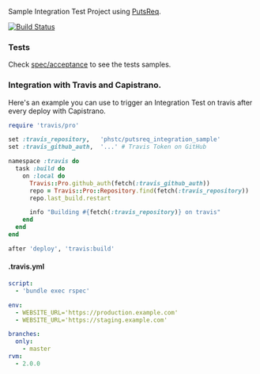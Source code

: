 Sample Integration Test Project using [PutsReq](https://putsreq.com).

[![Build Status](https://travis-ci.org/phstc/putsreq_integration_sample.svg)](https://travis-ci.org/phstc/putsreq_integration_sample)

### Tests

Check [spec/acceptance](https://github.com/phstc/putsreq_integration_sample/tree/master/spec/acceptance) to see the tests samples.

### Integration with Travis and Capistrano.

Here's an example you can use to trigger an Integration Test on travis after every deploy with Capistrano.

```ruby
require 'travis/pro'

set :travis_repository,   'phstc/putsreq_integration_sample'
set :travis_github_auth,  '...' # Travis Token on GitHub

namespace :travis do
  task :build do
    on :local do
      Travis::Pro.github_auth(fetch(:travis_github_auth))
      repo = Travis::Pro::Repository.find(fetch(:travis_repository))
      repo.last_build.restart

      info "Building #{fetch(:travis_repository)} on travis"
    end
  end
end

after 'deploy', 'travis:build'
```

#### .travis.yml

```yaml
script:
  - 'bundle exec rspec'

env:
  - WEBSITE_URL='https://production.example.com'
  - WEBSITE_URL='https://staging.example.com'

branches:
  only:
    - master
rvm:
  - 2.0.0
```